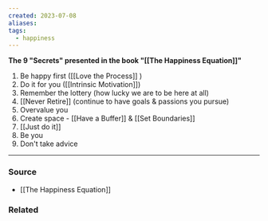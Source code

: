 ```yaml
---
created: 2023-07-08
aliases: 
tags:
  - happiness
---
```

**The 9 "Secrets" presented in the book "[[The Happiness Equation]]"**

1. Be happy first ([[Love the Process]] )
2. Do it for you ([[Intrinsic Motivation]])
3. Remember the lottery (how lucky we are to be here at all)
4. [[Never Retire]] (continue to have goals & passions you pursue)
5. Overvalue you
6. Create space - [[Have a Buffer]] & [[Set Boundaries]]
7. [[Just do it]]
8. Be you
9. Don't take advice

****
### Source
- [[The Happiness Equation]]

### Related